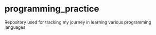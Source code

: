 # programming_practice
Repository used for tracking my journey in learning various programming languages
